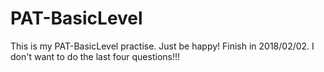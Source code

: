 # PAT-BasicLevel
This is my PAT-BasicLevel practise.
Just be happy!
Finish in 2018/02/02.
I don't want to do the last four questions!!!
